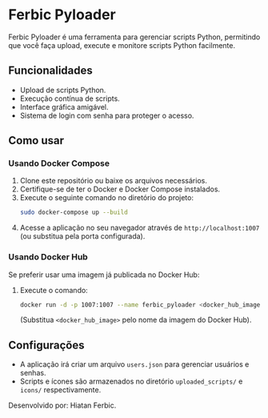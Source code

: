 
# Ferbic Pyloader

Ferbic Pyloader é uma ferramenta para gerenciar scripts Python, permitindo que você faça upload, execute e monitore scripts Python facilmente.

## Funcionalidades
- Upload de scripts Python.
- Execução contínua de scripts.
- Interface gráfica amigável.
- Sistema de login com senha para proteger o acesso.

## Como usar

### Usando Docker Compose
1. Clone este repositório ou baixe os arquivos necessários.
2. Certifique-se de ter o Docker e Docker Compose instalados.
3. Execute o seguinte comando no diretório do projeto:
    ```bash
    sudo docker-compose up --build
    ```
4. Acesse a aplicação no seu navegador através de `http://localhost:1007` (ou substitua pela porta configurada).

### Usando Docker Hub
Se preferir usar uma imagem já publicada no Docker Hub:
1. Execute o comando:
    ```bash
    docker run -d -p 1007:1007 --name ferbic_pyloader <docker_hub_image>
    ```
   (Substitua `<docker_hub_image>` pelo nome da imagem do Docker Hub).

## Configurações
- A aplicação irá criar um arquivo `users.json` para gerenciar usuários e senhas.
- Scripts e ícones são armazenados no diretório `uploaded_scripts/` e `icons/` respectivamente.

Desenvolvido por: Hiatan Ferbic.
